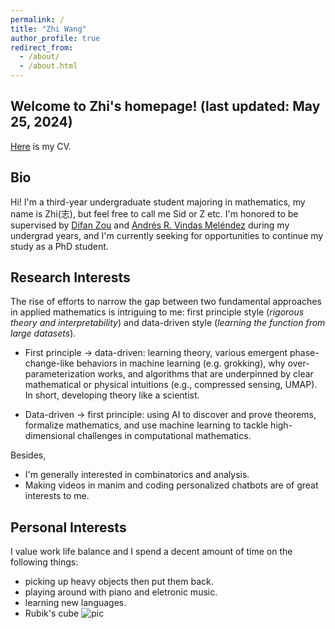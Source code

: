 ```yaml
---
permalink: /
title: "Zhi Wang"
author_profile: true
redirect_from: 
  - /about/
  - /about.html
---
```

Welcome to Zhi's homepage! (last updated: May 25, 2024)
------
[Here](http://Zhi0467.github.io/files/CV.pdf) is my CV.

Bio
------
Hi! I'm a third-year undergraduate student majoring in mathematics, my name is Zhi(志), but feel free to call me Sid or Z etc. I'm honored to be supervised by [Difan Zou](https://difanzou.github.io) and [Andrés R. Vindas Meléndez](https://math.hmc.edu/arvm/) during my undergrad years, and I'm currently seeking for opportunities to continue my study as a PhD student.

Research Interests
------
The rise of efforts to narrow the gap between two fundamental approaches in applied mathematics is intriguing to me: first principle style (*rigorous theory and interpretability*) and data-driven style (*learning the function from large datasets*).

- First principle → data-driven: learning theory, various emergent phase-change-like behaviors in machine learning (e.g. grokking), why over-parameterization works, and algorithms that are underpinned by clear mathematical or physical intuitions (e.g., compressed sensing, UMAP). In short, developing theory like a scientist.

- Data-driven → first principle: using AI to discover and prove theorems, formalize mathematics, and use machine learning to tackle high-dimensional challenges in computational mathematics.

Besides,
- I'm generally interested in combinatorics and analysis.
- Making videos in manim and coding personalized chatbots are of great interests to me.

Personal Interests
------
I value work life balance and I spend a decent amount of time on the following things:
- picking up heavy objects then put them back.
- playing around with piano and eletronic music.
- learning new languages.
- Rubik's cube
![pic](http://Zhi0467.github.io/files/cubing.jpg)
